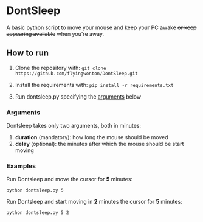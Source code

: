 # DontSleep

A basic python script to move your mouse and keep your PC awake ~~or keep appearing available~~ when you're away. 

## How to run

1. Clone the repository with: `git clone https://github.com/flyingwonton/DontSleep.git`

2. Install the requirements with: `pip install -r requirements.txt`

3. Run dontsleep.py specifying the  [arguments](#Arguments) below

### Arguments
Dontsleep takes only two arguments, both in minutes: 
1. **duration** (mandatory): how long the mouse should be moved
2. **delay** (optional): the minutes after which the mouse should be start moving

### Examples

Run Dontsleep and move the cursor for **5** minutes:

`python dontsleep.py 5`

Run Dontsleep and start moving in **2** minutes the cursor for **5** minutes:

`python dontsleep.py 5 2`
